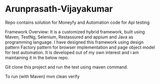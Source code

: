 # Arunprasath-Vijayakumar
Repo contains solution for Moneyfy and Automation code for Api testing


Framework Overview:
It is a customized hybrid framework, built using Maven, TestNg, Selenium, Restassured and appium and Java as programming language. I have designed this framework using design pattern Factory pattern for browser implementation and page object model for test automation. It is developed out of my own interest and i am maintaining it in the below repo.


Git clone this project and run the test using maven command.

To run (with Maven)
mvn clean verify
